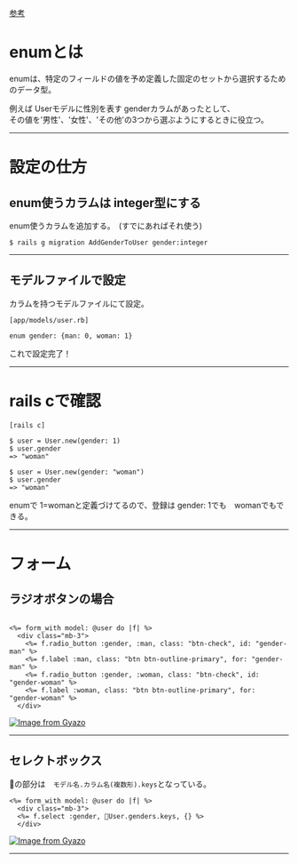[参考](https://zenn.dev/gottsu/articles/66b3ebe0f9e5a6#%E3%81%AF%E3%81%98%E3%82%81%E3%81%AB)
  
# enumとは
enumは、特定のフィールドの値を予め定義した固定のセットから選択するためのデータ型。      
  
例えば Userモデルに性別を表す genderカラムがあったとして、  
その値を'男性'、'女性'、'その他'の3つから選ぶようにするときに役立つ。  
***

# 設定の仕方
## enum使うカラムは integer型にする
enum使うカラムを追加する。　(すでにあればそれ使う)
~~~
$ rails g migration AddGenderToUser gender:integer
~~~
***

## モデルファイルで設定
カラムを持つモデルファイルにて設定。
~~~
[app/models/user.rb]

enum gender: {man: 0, woman: 1}
~~~
これで設定完了！
***

# rails cで確認
~~~
[rails c]

$ user = User.new(gender: 1)
$ user.gender
=> "woman"

$ user = User.new(gender: "woman")
$ user.gender
=> "woman"
~~~
enumで 1=womanと定義づけてるので、登録は gender: 1でも　womanでもできる。
***

# フォーム
## ラジオボタンの場合
~~~

<%= form_with model: @user do |f| %>
  <div class="mb-3">
    <%= f.radio_button :gender, :man, class: "btn-check", id: "gender-man" %>
    <%= f.label :man, class: "btn btn-outline-primary", for: "gender-man" %>
    <%= f.radio_button :gender, :woman, class: "btn-check", id: "gender-woman" %>
    <%= f.label :woman, class: "btn btn-outline-primary", for: "gender-woman" %>
  </div>
~~~
[![Image from Gyazo](https://i.gyazo.com/91a5a960fbba3f1c4533585c82493cf9.png)](https://gyazo.com/91a5a960fbba3f1c4533585c82493cf9)
***

## セレクトボックス
🩵の部分は　`モデル名.カラム名(複数形).keys`となっている。
~~~
<%= form_with model: @user do |f| %>
  <div class="mb-3">
  <%= f.select :gender, 🩵User.genders.keys, {} %>
  </div>
~~~
[![Image from Gyazo](https://i.gyazo.com/2eb64b7f6d4adbeda8acade365db69d8.png)](https://gyazo.com/2eb64b7f6d4adbeda8acade365db69d8)
***

